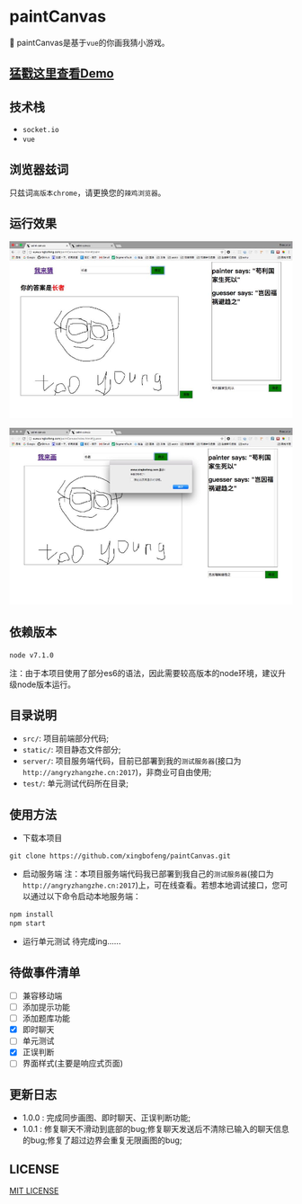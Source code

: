 # paintCanvas

:art: paintCanvas是基于`vue`的你画我猜小游戏。

## [猛戳这里查看Demo](http://www.xingbofeng.com/paintCanvas/index.html#/paint)
## 技术栈
* `socket.io`
* `vue`

## 浏览器兹词
只兹词`高版本chrome`，请更换您的`辣鸡浏览器`。
## 运行效果
![image](paint.jpg)

![image](guess.jpg)
## 依赖版本
`node v7.1.0`

注：由于本项目使用了部分es6的语法，因此需要较高版本的node环境，建议升级node版本运行。

## 目录说明
- `src/`: 项目前端部分代码;
- `static/`: 项目静态文件部分;
- `server/`: 项目服务端代码，目前已部署到我的`测试服务器`(接口为`http://angryzhangzhe.cn:2017`)，非商业可自由使用;
- `test/`: 单元测试代码所在目录;

## 使用方法
* 下载本项目
```
git clone https://github.com/xingbofeng/paintCanvas.git
```

* 启动服务端
注：本项目服务端代码我已部署到我自己的`测试服务器`(接口为`http://angryzhangzhe.cn:2017`)上，可在线查看。若想本地调试接口，您可以通过以下命令启动本地服务端：
```
npm install
npm start
```

* 运行单元测试
待完成ing......

## 待做事件清单
- [ ] 兼容移动端
- [ ] 添加提示功能
- [ ] 添加题库功能
- [x] 即时聊天
- [ ] 单元测试
- [x] 正误判断
- [ ] 界面样式(主要是响应式页面)

## 更新日志
* 1.0.0 : 完成同步画图、即时聊天、正误判断功能;
* 1.0.1 : 修复聊天不滑动到底部的bug;修复聊天发送后不清除已输入的聊天信息的bug;修复了超过边界会重复无限画图的bug;

## LICENSE
[MIT LICENSE](./LICENSE)
